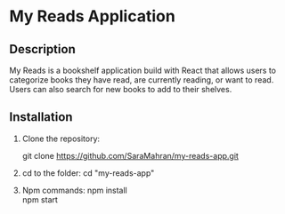 # My Reads Application

## Description
My Reads is a bookshelf application build with React that allows users to categorize books they have read, are currently reading, or want to read. Users can also search 
for new books to add to their shelves.

## Installation

1. Clone the repository:
   
   git clone https://github.com/SaraMahran/my-reads-app.git
   <br/>
2. cd to the folder:
   cd "my-reads-app"
   <br/>
3. Npm commands:
    npm install
   <br/>
    npm start

